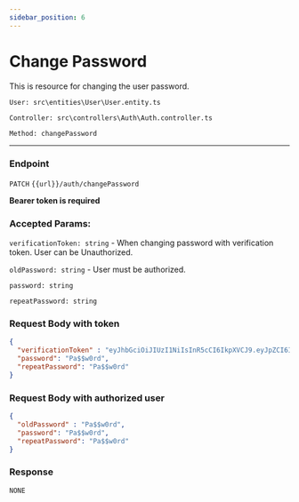 ```yaml
---
sidebar_position: 6
---
```


# Change Password

This is resource for changing the user password.

`User: src\entities\User\User.entity.ts`

`Controller: src\controllers\Auth\Auth.controller.ts`

`Method: changePassword`

---
### Endpoint

`PATCH` `{{url}}/auth/changePassword`

**Bearer token is required**

### Accepted Params:

`verificationToken: string` - When changing password with verification token. User can be Unauthorized.

`oldPassword: string` - User must be authorized.

`password: string`

`repeatPassword: string`

### Request Body with token

```json
{
  "verificationToken" : "eyJhbGciOiJIUzI1NiIsInR5cCI6IkpXVCJ9.eyJpZCI6IjE1IiwiaWF0IjoxNjU4ODg1NTM4LCJleHAiOjE2NTg4ODU1OTh9.TNGY3tMVgLZOFJIp0xOB-C2weYW54JPyhNnR1U1qPo0",
  "password": "Pa$$w0rd",
  "repeatPassword": "Pa$$w0rd"
}
```

### Request Body with authorized user

```json
{
  "oldPassword" : "Pa$$w0rd",
  "password": "Pa$$w0rd",
  "repeatPassword": "Pa$$w0rd"
}
```

### Response
`NONE`